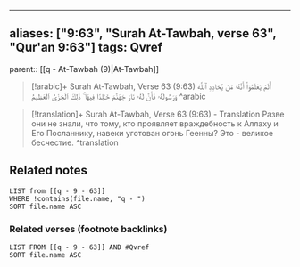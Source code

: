 
---
aliases: ["9:63", "Surah At-Tawbah, verse 63", "Qur'an 9:63"]
tags: Qvref
---

parent:: [[q - At-Tawbah (9)|At-Tawbah]]

> [!arabic]+ Surah At-Tawbah, Verse 63 (9:63)
> <span class="quran-arabic">أَلَمْ يَعْلَمُوٓا۟ أَنَّهُۥ مَن يُحَادِدِ ٱللَّهَ وَرَسُولَهُۥ فَأَنَّ لَهُۥ نَارَ جَهَنَّمَ خَـٰلِدًا فِيهَا ۚ ذَٰلِكَ ٱلْخِزْىُ ٱلْعَظِيمُ</span>
^arabic

> [!translation]+ Surah At-Tawbah, Verse 63 (9:63) - Translation
> Разве они не знали, что тому, кто проявляет враждебность к Аллаху и Его Посланнику, навеки уготован огонь Геенны? Это - великое бесчестие.
^translation



## Related notes
```dataview
LIST from [[q - 9 - 63]]
WHERE !contains(file.name, "q - ")
SORT file.name ASC
```

### Related verses (footnote backlinks)
```dataview
LIST FROM [[q - 9 - 63]] AND #Qvref
SORT file.name ASC
```

